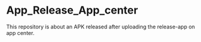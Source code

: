 # App_Release_App_center
This repository is about an APK released after uploading the release-app on app center.
